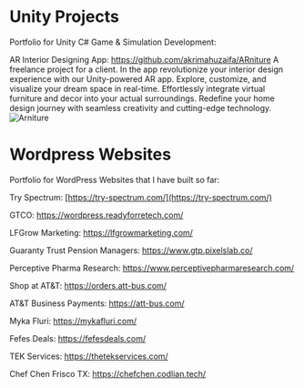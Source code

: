 # Unity Projects
Portfolio for Unity C# Game & Simulation Development:

  AR Interior Designing App: https://github.com/akrimahuzaifa/ARniture
  A freelance project for a client. In the app revolutionize your interior design experience with our Unity-powered AR app. Explore, customize, and visualize your dream space in real-time. Effortlessly integrate virtual furniture and decor into your actual surroundings. Redefine your home design journey with seamless creativity and cutting-edge technology.
  <img src="./Assets/Images/Unity/ARniture_Main.jpg" alt="Arniture"/>


# Wordpress Websites
Portfolio for WordPress Websites that I have built so far:

  Try Spectrum: [https://try-spectrum.com/](https://try-spectrum.com/)

  GTCO: https://wordpress.readyforretech.com/

  LFGrow Marketing: https://lfgrowmarketing.com/

  Guaranty Trust Pension Managers: https://www.gtp.pixelslab.co/

  Perceptive Pharma Research: https://www.perceptivepharmaresearch.com/

  Shop at AT&T: https://orders.att-bus.com/

  AT&T Business Payments: https://att-bus.com/

  Myka Fluri: https://mykafluri.com/

  Fefes Deals: https://fefesdeals.com/

  TEK Services: https://thetekservices.com/

  Chef Chen Frisco TX: https://chefchen.codlian.tech/






